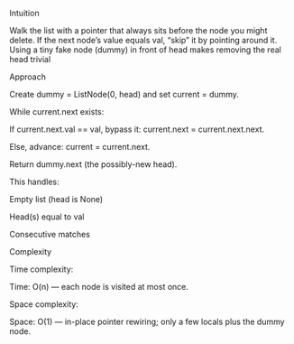 Intuition

Walk the list with a pointer that always sits before the node you might delete. If the next node’s value equals val, “skip” it by pointing around it. Using a tiny fake node (dummy) in front of head makes removing the real head trivial

Approach

Create dummy = ListNode(0, head) and set current = dummy.

While current.next exists:

If current.next.val == val, bypass it: current.next = current.next.next.

Else, advance: current = current.next.

Return dummy.next (the possibly-new head).

This handles:

Empty list (head is None)

Head(s) equal to val

Consecutive matches

Complexity

Time complexity:

Time: O(n) — each node is visited at most once.

Space complexity:

Space: O(1) — in-place pointer rewiring; only a few locals plus the dummy node.
